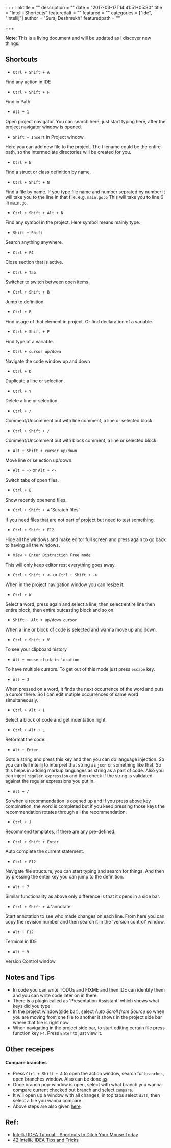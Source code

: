+++
linktitle = ""
description = ""
date = "2017-03-17T14:41:51+05:30"
title = "Intellij Shortcuts"
featuredalt = ""
featured = ""
categories = ["ide", "intellij"]
author = "Suraj Deshmukh"
featuredpath = ""

+++

**Note**: This is a living document and will be updated as I discover new things.

## Shortcuts

- `Ctrl + Shift + A`

Find any action in IDE

- `Ctrl + Shift + F`

Find in Path

- `Alt + 1`

Open project navigator.
You can search here, just start typing here, after the project navigator window is opened.

- `Shift + Insert` in Project window

Here you can add new file to the project. The filename could be the entire path, so the intermediate directories will be created for you.

- `Ctrl + N`

Find a struct or class definition by name.

- `Ctrl + Shift + N`

Find a file by name.
If you type file name and number seprated by number it will take you to the line in that file. e.g. `main.go:6` This will take you to line 6 in `main.go`.

- `Ctrl + Shift + Alt + N`

Find any symbol in the project. Here symbol means mainly type.

- `Shift + Shift`

Search anything anywhere.

- `Ctrl + F4`

Close section that is active.

- `Ctrl + Tab`

Switcher to switch between open items

- `Ctrl + Shift + B`

Jump to definition.

- `Ctrl + B`

Find usage of that element in project. Or find declaration of a variable.

- `Ctrl + Shift + P`

Find type of a variable.

- `Ctrl + cursor up/down`

Navigate the code window up and down

- `Ctrl + D`

Duplicate a line or selection.

- `Ctrl + Y`

Delete a line or selection.

- `Ctrl + /`

Comment/Uncomment out with line comment, a line or selected block.

- `Ctrl + Shift + /`

Comment/Uncomment out with block comment, a line or selected block.

- `Alt + Shift + cursor up/down`

Move line or selection up/down.

- `Alt + ->` or `Alt + <-`

Switch tabs of open files.

- `Ctrl + E`

Show recently openend files.

- `Ctrl + Shift + A` 'Scratch files'

If you need files that are not part of project but need to test something.

- `Ctrl + Shift + F12`

Hide all the windows and make editor full screen and press again to go back to having all the windows.

- `View + Enter Distraction Free mode`

This will only keep editor rest everything goes away.

- `Ctrl + Shift + <-` or `Ctrl + Shift + ->`

When in the project navigation window you can resize it.

- `Ctrl + W`

Select a word, press again and select a line, then select entire line then entire block, then entire outcasting block and so on.

- `Shift + Alt + up/down cursor`

When a line or block of code is selected and wanna move up and down.

- `Ctrl + Shift + V`

To see your clipboard history

- `Alt + mouse click in location`

To have multiple cursors. To get out of this mode just press `escape` key.

- `Alt + J`

When pressed on a word, it finds the next occurrence of the word and puts a cursor there. So I can edit mutiple occurrences of same word simultaneously.

- `Ctrl + Alt + I`

Select a block of code and get indentation right.

- `Ctrl + Alt + L`

Reformat the code.

- `Alt + Enter`

Goto a string and press this key and then you can do language injection. So you can tell intellij to interpret that string as `json` or something like that.
So this helps in adding markup languages as string as a part of code. Also you can inject `regular expression` and then check if the string is validated
against the regular expressions you put in.

- `Alt + /`

So when a recommendation is opened up and if you press above key combination, the word is completed but if you keep pressing those keys the recommendation
rotates through all the recommendation.

- `Ctrl + J`

Recommend templates, if there are any pre-defined.

- `Ctrl + Shift + Enter`

Auto complete the current statement.

- `Ctrl + F12`

Navigate file structure, you can start typing and search for things. And then by pressing the enter key you can jump to the definition.

- `Alt + 7`

Similar functionality as above only difference is that it opens in a side bar.

- `Ctrl + Shift + A` 'annotate'

Start annotation to see who made changes on each line. From here you can copy the revision number and then search it in the 'version control' window.

- `Alt + F12`

Terminal in IDE

- `Alt + 9`

Version Control window


## Notes and Tips

- In code you can write TODOs and FIXME and then IDE can identify them and you can write code later on in there.
- There is a plugin called as 'Presentation Assistant' which shows what keys did you type
- In the project window(side bar), select *Auto Scroll from Source* so when you are moving from one file to another it shows in the project side bar where that file is right now.
- When navigating in the project side bar, to start editing certain file press function key `F4`. Press `Enter` to just view it.


## Other receipes

#### Compare branches

- Press `Ctrl + Shift + A` to open the action window, search for `branches`, open branches window. Also can be done [as](https://www.jetbrains.com/help/pycharm/2016.1/accessing-git-branches-popup-menu.html).
- Once branch pop-window is open, select with what branch you wanna compare current checked out branch and select `compare`.
- It will open up a window with all changes, in top tabs select `diff`, then select a file you wanna compare.
- Above steps are also given [here](https://www.jetbrains.com/help/pycharm/2016.1/merging-deleting-and-comparing-branches.html).


## Ref:

- [IntelliJ IDEA Tutorial - Shortcuts to Ditch Your Mouse Today](https://www.youtube.com/watch?v=vsyT-7n5-1I)
- [42 IntelliJ IDEA Tips and Tricks](https://youtu.be/eq3KiAH4IBI)
